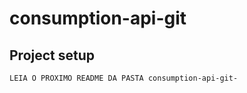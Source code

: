 # consumption-api-git

## Project setup
```
LEIA O PROXIMO README DA PASTA consumption-api-git-

```


